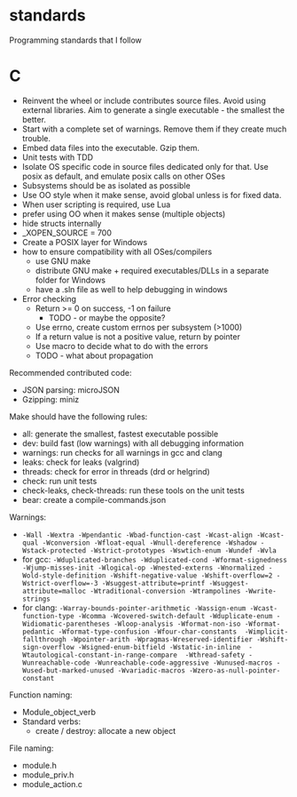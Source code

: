 # standards
Programming standards that I follow

# C

- Reinvent the wheel or include contributes source files. Avoid using external libraries. Aim to generate a single executable - the smallest the better.
- Start with a complete set of warnings. Remove them if they create much trouble.
- Embed data files into the executable. Gzip them.
- Unit tests with TDD
- Isolate OS specific code in source files dedicated only for that. Use posix as default, and emulate posix calls on other OSes
- Subsystems should be as isolated as possible
- Use OO style when it make sense, avoid global unless is for fixed data.
- When user scripting is required, use Lua
- prefer using OO when it makes sense (multiple objects)
- hide structs internally
- _XOPEN_SOURCE = 700
- Create a POSIX layer for Windows
- how to ensure compatibility with all OSes/compilers
  - use GNU make
  - distribute GNU make + required executables/DLLs in a separate folder for Windows
  - have a .sln file as well to help debugging in windows
- Error checking
  - Return >= 0 on success, -1 on failure
    - TODO - or maybe the opposite?
  - Use errno, create custom errnos per subsystem (>1000)
  - If a return value is not a positive value, return by pointer
  - Use macro to decide what to do with the errors
  - TODO - what about propagation

Recommended contributed code:
- JSON parsing: microJSON
- Gzipping: miniz

Make should have the following rules:
- all: generate the smallest, fastest executable possible
- dev: build fast (low warnings) with all debugging information
- warnings: run checks for all warnings in gcc and clang
- leaks: check for leaks (valgrind)
- threads: check for error in threads (drd or helgrind)
- check: run unit tests
- check-leaks, check-threads: run these tools on the unit tests
- bear: create a compile-commands.json

Warnings:
 - `-Wall -Wextra -Wpendantic -Wbad-function-cast -Wcast-align -Wcast-qual -Wconversion -Wfloat-equal -Wnull-dereference -Wshadow -Wstack-protected -Wstrict-prototypes -Wswtich-enum -Wundef -Wvla`
 - for gcc: `-Wduplicated-branches -Wduplicated-cond -Wformat-signedness -Wjump-misses-init -Wlogical-op -Wnested-externs -Wnormalized -Wold-style-definition -Wshift-negative-value -Wshift-overflow=2 -Wstrict-overflow=-3 -Wsuggest-attribute=printf -Wsuggest-attribute=malloc -Wtraditional-conversion -Wtrampolines -Wwrite-strings`
 - for clang: `-Warray-bounds-pointer-arithmetic -Wassign-enum -Wcast-function-type -Wcomma -Wcovered-switch-default -Wduplicate-enum -Widiomatic-parentheses -Wloop-analysis -Wformat-non-iso -Wformat-pedantic -Wformat-type-confusion -Wfour-char-constants  -Wimplicit-fallthrough -Wpointer-arith -Wpragmas-Wreserved-identifier -Wshift-sign-overflow -Wsigned-enum-bitfield -Wstatic-in-inline  -Wtautological-constant-in-range-compare  -Wthread-safety -Wunreachable-code -Wunreachable-code-aggressive -Wunused-macros -Wused-but-marked-unused -Wvariadic-macros -Wzero-as-null-pointer-constant`

Function naming:
 - Module_object_verb
 - Standard verbs:
   - create / destroy: allocate a new object

File naming:
 - module.h
 - module_priv.h
 - module_action.c
